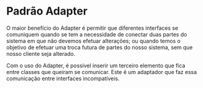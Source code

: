 # Padrão Adapter

O	 maior	 benefício	 do	 Adapter	 é	 permitir	 que	 diferentes
interfaces	 se	 comuniquem	 quando	 se	 tem	 a	 necessidade	 de
conectar	 duas	 partes	 do	 sistema	 em	 que	 não	 devemos	 efetuar
alterações;	ou	quando	temos	o	objetivo	de	efetuar	uma	troca	futura
de	partes	do	nosso	sistema,	sem	que	nosso	cliente	seja	alterado.

Com	 o	 uso	 do	 Adapter,	 é	 possível	 inserir	 um	 terceiro	 elemento
que	 fica	 entre	 classes	 que	 queiram	 se	 comunicar.	 Este	 é	 um
adaptador	 que	 faz	 essa	 comunicação	 entre	 interfaces
incompatíveis.